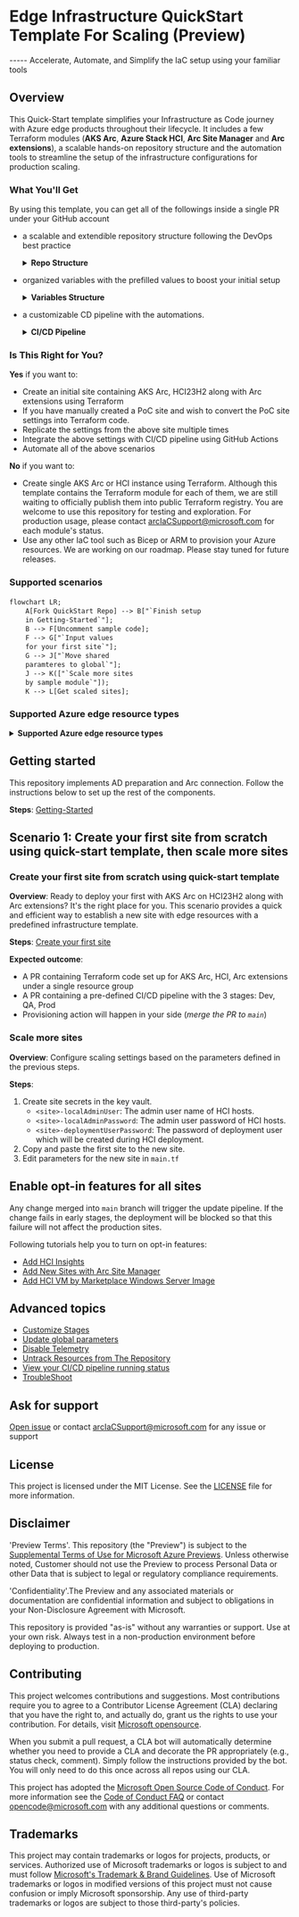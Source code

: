 # Edge Infrastructure QuickStart Template For Scaling (Preview) 
  ----- Accelerate, Automate, and Simplify the IaC setup using your familiar tools
## Overview

This Quick-Start template simplifies your Infrastructure as Code journey with Azure edge products throughout their lifecycle. It includes a few Terraform modules (**AKS Arc**, **Azure Stack HCI**, **Arc Site Manager** and **Arc extensions**), a scalable hands-on repository structure and the automation tools to streamline the setup of the infrastructure configurations for production scaling.

### What You'll Get

By using this template, you can get all of the followings inside a single PR under your GitHub account

* a scalable and extendible repository structure following the DevOps best practice

    <details>

    <summary><b>Repo Structure</b></summary>

    <img src="doc/img/repoStructure.png" alt="repoStructure" width="800"/>

    ```PROJECT_ROOT
    │
    ├───.azure
    │   │   backendTemplate.tf              // Backend storage account config file
    │   │
    │   └───hooks
    │           pre-commit                  // Git hook to generate deployment workflow and set backend
    │
    ├───.github
    │   └───workflows
    │           site-cd-workflow.yml        // Set up CD pipeline
    |           terraform-plan.yml
    │
    ├───dev                                 // The first stage to deploy
    │   └───sample
    │           backend.tf
    │           main.tf                     // Main configuration file for the site
    │           provider.tf
    │           terraform.tf
    │           variables.tf
    │
    ├───modules
    │   ├───base                            // Base module of all sites
    │   │       main.tf
    │   │       variables.tf
    │   │
    │   ├───hci                             // Module to manage HCI clusters
    │   │
    │   ├───hci-extensions                  // Module to manage HCI extensions                                                                     
    │   ├───hci-provisioners                // Module to connect servers to Arc
    │   │───aks-arc                         // Module to manage AKS Arc clusters
    │   └───hci-vm                          // Module to manage HCI VMs
    │   └───site-manager                    // Module to manage site-manager
    │
    ├───prod                                // prod stage sites are deployed after qa stage
    │   │
    │   └───prod1
    │
    └───qa                                  // qa stage sites are deployed after dev stage
        │
        └───qa1
    ```

    Base module contains the global variables across all sites. Each stage and each site folder contains the local variables specific to the stage/site. Local settings can override the global settings.

    </details>

* organized variables with the prefilled values to boost your initial setup
    <details>

    <summary><b>Variables Structure</b></summary>

    | Variable Type           | Description                                                                                                     | Example             | Where to set value                                                                                       | Override Priority |
    | ----------------------- | --------------------------------------------------------------------------------------------------------------- | ------------------- | -------------------------------------------------------------------------------------------------------- | :---------------: |
    | Global Variables        | The values of the global variables typically are consistent across the whole fleet but specific for one product | `domain_fqdn` in HCI | Set in `modules/base/<product>.global.tf`. Add default value for variables.                          |        low        |
    | Site specific variables | The values of these variables are unique in each site                                                           | `starting_address`            | These variables must be set in the site `main.tf` file under each site folder                            |       high        |
    | Pass through variables  | The values of these variables are inherited from GitHub secrets                                                 | `subscription_id`    | `modules/base/<product>.misc.tf`                                                                     |                   |
    | Reference variables     | These variables are shared by 2 or more products                                                                | `location`          | Its definition can be found in `variables.<product>.*.tf` if its link is `ref/<product>/<variable_name>` |                   |

    </details>

* a customizable CD pipeline with the automations.
    <details>

    <summary><b>CI/CD Pipeline</b></summary>

    <img src="doc/img/CDPipeline.png" alt="CDPipeline"/>

    </details>

### Is This Right for You?

**Yes** if you want to:

* Create an initial site containing AKS Arc, HCI23H2 along with Arc extensions using Terraform
* If you have manually created a PoC site and wish to convert the PoC site settings into Terraform code.
* Replicate the settings from the above site multiple times
* Integrate the above settings with CI/CD pipeline using GitHub Actions
* Automate all of the above scenarios

**No** if you want to:

* Create single AKS Arc or HCI instance using Terraform. Although this template contains the Terraform module for each of them, we are still waiting to officially publish them into public Terraform registry. You are welcome to use this repository for testing and exploration. For production usage, please contact arcIaCSupport@microsoft.com for each module's status.
* Use any other IaC tool such as Bicep or ARM to provision your Azure resources. We are working on our roadmap. Please stay tuned for future releases.

### Supported scenarios

```mermaid
flowchart LR;
    A[Fork QuickStart Repo] --> B["`Finish setup 
    in Getting-Started`"];
    B --> F[Uncomment sample code];
    F --> G["`Input values 
    for your first site`"];
    G --> J["`Move shared 
    paramteres to global`"];
    J --> K(["`Scale more sites
    by sample module`"]);
    K --> L[Get scaled sites];
```

### Supported Azure edge resource types

<details>

<summary><b> Supported Azure edge resource types</b></summary>

* [Azure Stack HCI, version 23H2](https://learn.microsoft.com/en-us/azure-stack/hci/whats-new)
* [Azure Stack HCI extensions](https://learn.microsoft.com/en-us/azure-stack/hci/manage/arc-extension-management?tabs=azureportal)
* [Azure Kubernetes Service (AKS) enabled by Azure Arc](https://learn.microsoft.com/en-us/azure/aks/hybrid/)
* [Arc Site Manager](https://review.learn.microsoft.com/en-us/azure/azure-arc/site-manager/overview?branch=release-preview-site-manager)
* [Azure resource group](https://learn.microsoft.com/en-us/azure/azure-resource-manager/management/overview)

</details>

## Getting started

This repository implements AD preparation and Arc connection. Follow the instructions below to set up the rest of the components.

**Steps**: [Getting-Started](./doc/Getting-Started.md)

## Scenario 1: Create your first site from scratch using quick-start template, then scale more sites

### Create your first site from scratch using quick-start template

**Overview**: Ready to deploy your first with AKS Arc on HCI23H2 along with Arc extensions? It's the right place for you.
This scenario provides a quick and efficient way to establish a new site with edge resources with a predefined infrastructure template.

**Steps**: [Create your first site](./doc/Add-The-First-Site.md)

**Expected outcome**:

* A PR containing Terraform code set up for AKS Arc, HCI, Arc extensions under a single resource group
* A PR containing a pre-defined CI/CD pipeline with the 3 stages: Dev, QA, Prod
* Provisioning action will happen in your side (*merge the PR to `main`*)

### Scale more sites

**Overview**: Configure scaling settings based on the parameters defined in the previous steps.

**Steps**:

1. Create site secrets in the key vault.
   - `<site>-localAdminUser`: The admin user name of HCI hosts.
   - `<site>-localAdminPassword`: The admin user password of HCI hosts.
   - `<site>-deploymentUserPassword`: The password of deployment user which will be created during HCI deployment.
2. Copy and paste the first site to the new site.
3. Edit parameters for the new site in `main.tf`


## Enable opt-in features for all sites

Any change merged into `main` branch will trigger the update pipeline. If the change fails in early stages, the deployment will be blocked so that this failure will not affect the production sites.

Following tutorials help you to turn on opt-in features:

* [Add HCI Insights](./doc/Add-HCI-Insights.md)
* [Add New Sites with Arc Site Manager](./doc/Add-Site-Manager.md)
* [Add HCI VM by Marketplace Windows Server Image](./doc/Add-HCI-VM.md)

## Advanced topics

- [Customize Stages](./doc/Customize-Stages.md)
- [Update global parameters](./doc/Edit-Global-Parameters.md)
- [Disable Telemetry](./doc/Disable-Telemetry.md)
- [Untrack Resources from The Repository](./doc/Untrack-Resources.md)
- [View your CI/CD pipeline running status](./doc/View-pipeline.md)
- [TroubleShoot](./doc/TroubleShooting.md)

## Ask for support

[Open issue](https://github.com/Azure/Edge-infrastructure-quickstart-template/issues/new) or contact arcIaCSupport@microsoft.com for any issue or support

## License

This project is licensed under the MIT License. See the [LICENSE](LICENSE) file for more information.  

## Disclaimer  

'Preview Terms'. This repository (the "Preview") is subject to the [Supplemental Terms of Use for Microsoft Azure Previews](https://azure.microsoft.com/en-us/support/legal/preview-supplemental-terms/). Unless otherwise noted, Customer should not use the Preview to process Personal Data or other Data that is subject to legal or regulatory compliance requirements.

'Confidentiality'.The Preview and any associated materials or documentation are confidential information and subject to obligations in your Non-Disclosure Agreement with Microsoft.

This repository is provided "as-is" without any warranties or support. Use at your own risk. Always test in a non-production environment before deploying to production.  

## Contributing

This project welcomes contributions and suggestions.  Most contributions require you to agree to a
Contributor License Agreement (CLA) declaring that you have the right to, and actually do, grant us
the rights to use your contribution. For details, visit [Microsoft opensource](https://cla.opensource.microsoft.com).

When you submit a pull request, a CLA bot will automatically determine whether you need to provide
a CLA and decorate the PR appropriately (e.g., status check, comment). Simply follow the instructions
provided by the bot. You will only need to do this once across all repos using our CLA.

This project has adopted the [Microsoft Open Source Code of Conduct](https://opensource.microsoft.com/codeofconduct/).
For more information see the [Code of Conduct FAQ](https://opensource.microsoft.com/codeofconduct/faq/) or
contact [opencode@microsoft.com](mailto:opencode@microsoft.com) with any additional questions or comments.

## Trademarks

This project may contain trademarks or logos for projects, products, or services. Authorized use of Microsoft
trademarks or logos is subject to and must follow
[Microsoft's Trademark & Brand Guidelines](https://www.microsoft.com/en-us/legal/intellectualproperty/trademarks/usage/general).
Use of Microsoft trademarks or logos in modified versions of this project must not cause confusion or imply Microsoft sponsorship.
Any use of third-party trademarks or logos are subject to those third-party's policies.
